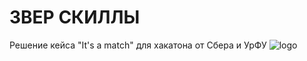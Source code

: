 # ЗВЕР СКИЛЛЫ
Решение кейса "It's a match" для хакатона от Сбера и УрФУ
![logo](https://user-images.githubusercontent.com/63664630/232395142-0e3af0a9-d77f-4989-ba12-e19818ab0b1a.png)
